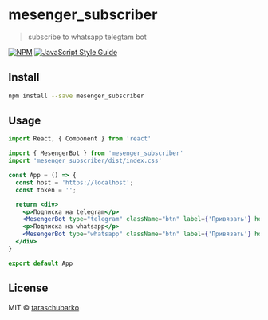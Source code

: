 # mesenger_subscriber

> subscribe to whatsapp telegtam bot

[![NPM](https://img.shields.io/npm/v/mesenger_subscriber.svg)](https://www.npmjs.com/package/mesenger_subscriber) [![JavaScript Style Guide](https://img.shields.io/badge/code_style-standard-brightgreen.svg)](https://standardjs.com)

## Install

```bash
npm install --save mesenger_subscriber
```

## Usage

```jsx
import React, { Component } from 'react'

import { MesengerBot } from 'mesenger_subscriber'
import 'mesenger_subscriber/dist/index.css'

const App = () => {
  const host = 'https://localhost';
  const token = '';

  return <div>
    <p>Подписка на telegram</p>
    <MesengerBot type="telegram" className="btn" label={'Привязать'} host={host} token={token} />
    <p>Подписка на whatsapp</p>
    <MesengerBot type="whatsapp" className="btn" label={'Привязать'} host={host} token={token} />
  </div>
}

export default App
```

## License

MIT © [taraschubarko](https://github.com/taraschubarko)
